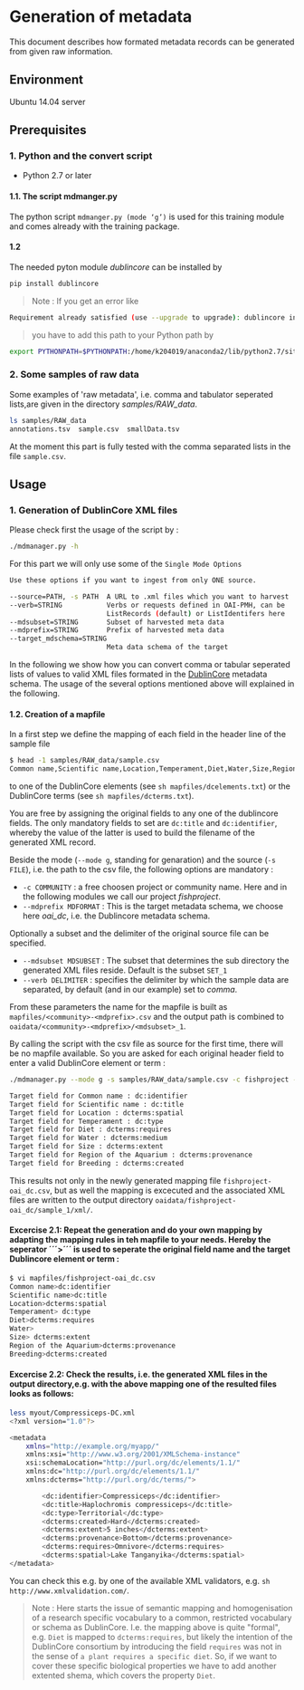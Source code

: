 # Generation of metadata
This document describes how formated metadata records can be generated from given raw information. 

## Environment
Ubuntu 14.04 server

## Prerequisites

### 1. Python and the convert script
* Python 2.7 or later

#### 1.1. The script mdmanger.py
The python script ```mdmanger.py (mode ‘g’)``` is used for this training module and comes already with the training package.

#### 1.2
The needed pyton module *dublincore* can be installed by
```sh
pip install dublincore
```
> Note : If you get an error like
```sh
Requirement already satisfied (use --upgrade to upgrade): dublincore in /home/xxx/anaconda2/lib/python2.7/site-packages
```
> you have to add this path to your Python path by
```sh
export PYTHONPATH=$PYTHONPATH:/home/k204019/anaconda2/lib/python2.7/site-packages/
```

### 2. Some samples of raw data
Some examples of 'raw metadata', i.e. comma and tabulator seperated lists,are given in the directory *samples/RAW_data*.
```sh
ls samples/RAW_data
annotations.tsv  sample.csv  smallData.tsv
```
At the moment this part is fully tested with the comma separated lists in the file ```sample.csv```.

## Usage

### 1. Generation of DublinCore XML files

Please check first the usage of the script by :
```sh
./mdmanager.py -h
```
For this part we will only use some of the `Single Mode Options`
```sh
Use these options if you want to ingest from only ONE source.

--source=PATH, -s PATH  A URL to .xml files which you want to harvest
--verb=STRING           Verbs or requests defined in OAI-PMH, can be
                        ListRecords (default) or ListIdentifers here
--mdsubset=STRING       Subset of harvested meta data
--mdprefix=STRING       Prefix of harvested meta data
--target_mdschema=STRING
                        Meta data schema of the target
```

In the following we show how you can convert comma or tabular seperated lists of values to valid XML files formated in the [DublinCore](http://dublincore.org/) metadata schema. The usage of the several options mentioned above will explained in the following.

#### 1.2. Creation of a mapfile
In a first step we define the mapping of each field in the header line of the sample file
```sh
$ head -1 samples/RAW_data/sample.csv 
Common name,Scientific name,Location,Temperament,Diet,Water,Size,Region of the Aquarium,Breeding
```
to one of the DublinCore elements (see ```sh mapfiles/dcelements.txt```) or the DublinCore terms (see ```sh mapfiles/dcterms.txt```).

You are free by assigning the original fields to any one of the dublincore fields. The only mandatory fields to set are ```dc:title``` and ```dc:identifier```, whereby the value of the latter is used to build the filename of the generated XML record. 

Beside the mode (`--mode g`, standing for genaration) and the source (`-s FILE`), i.e. the path to the csv file, the following options are mandatory :
- ```-c COMMUNITY``` : a free choosen project or community name. Here and in the following modules we call our project *fishproject*.
- ```--mdprefix MDFORMAT``` : This is the target metadata schema, we choose here *oai_dc*, i.e. the Dublincore metadata schema.

Optionally a subset and the delimiter of the original source file can be specified.  
- ```--mdsubset MDSUBSET``` : The subset that determines the sub directory the generated XML files reside. Default is the subset `SET_1`
- ```--verb DELIMITER``` : specifies the delimiter by which the sample data are separated, by default (and in our example) set to *comma*.

From these parameters the name for the mapfile is built as ```mapfiles/<community>-<mdprefix>.csv``` and the output path is combined to ```oaidata/<community>-<mdprefix>/<mdsubset>_1```.  

By calling the script with the csv file as source for the first time, there will be no mapfile available. So you are asked for each original header field to enter a valid DublinCore element or term :

```sh
./mdmanager.py --mode g -s samples/RAW_data/sample.csv -c fishproject --mdprefix oai_dc --mdsubset sample --verb comma

Target field for Common name : dc:identifier
Target field for Scientific name : dc:title
Target field for Location : dcterms:spatial
Target field for Temperament : dc:type
Target field for Diet : dcterms:requires
Target field for Water : dcterms:medium
Target field for Size : dcterms:extent
Target field for Region of the Aquarium : dcterms:provenance
Target field for Breeding : dcterms:created
```

This results not only in the newly generated mapping file ```fishproject-oai_dc.csv```, but as well the mapping is excecuted and the associated XML files are written to the output directory ```oaidata/fishproject-oai_dc/sample_1/xml/```.

#### Excercise 2.1: Repeat the generation and do your own mapping by adapting the mapping rules in teh mapfile to your needs. Hereby the seperator ´´´>´´´ is used to seperate the original field name and the target Dublincore element or term :
```sh
$ vi mapfiles/fishproject-oai_dc.csv
Common name>dc:identifier
Scientific name>dc:title
Location>dcterms:spatial
Temperament> dc:type
Diet>dcterms:requires
Water>
Size> dcterms:extent
Region of the Aquarium>dcterms:provenance
Breeding>dcterms:created
```
 
#### Excercise 2.2: Check the results, i.e. the generated XML files in the output directory,e.g. with the above mapping one of the resulted files looks as follows:

```sh  
less myout/Compressiceps-DC.xml
<?xml version="1.0"?>

<metadata
    xmlns="http://example.org/myapp/"
    xmlns:xsi="http://www.w3.org/2001/XMLSchema-instance"
    xsi:schemaLocation="http://purl.org/dc/elements/1.1/"
    xmlns:dc="http://purl.org/dc/elements/1.1/"
    xmlns:dcterms="http://purl.org/dc/terms/">

        <dc:identifier>Compressiceps</dc:identifier>
        <dc:title>Haplochromis compressiceps</dc:title>
        <dc:type>Territorial</dc:type>
        <dcterms:created>Hard</dcterms:created>
        <dcterms:extent>5 inches</dcterms:extent>
        <dcterms:provenance>Bottom</dcterms:provenance>
        <dcterms:requires>Omnivore</dcterms:requires>
        <dcterms:spatial>Lake Tanganyika</dcterms:spatial>
</metadata>
``` 
You can check this e.g. by one of the available XML validators, e.g. ```sh http://www.xmlvalidation.com/```.

> Note : Here starts the issue of semantic mapping and 
> homogenisation of a research specific vocabulary to a common, 
> restricted vocabulary or schema as DublinCore. I.e. the mapping above is quite "formal", e.g. `Diet` is mapped to `dcterms:requires`, but likely the intention of the DublinCore consortium by introducing the field `requires` was not in the sense of `a plant requires a specific diet`. So, if we want to cover these specific biological properties we have to add another extented shema, which covers the property `Diet`. 